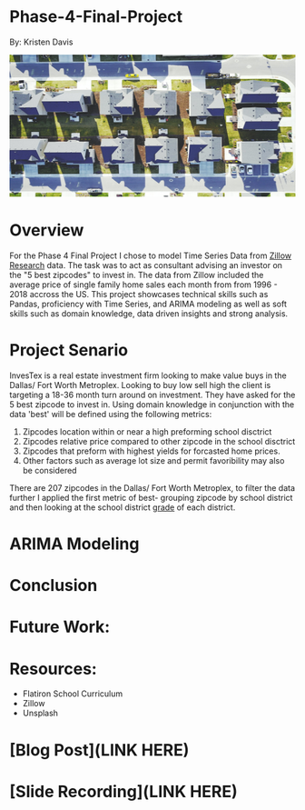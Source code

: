 # Phase-4-Final-Project 
By: Kristen Davis   

<p align="center">
  <img width="600" height="250" src="/Images/photo-1491357492920-d2979986a84e.jpeg">
</p>
 
 [](/Images/photo-1491357492920-d2979986a84e.jpeg)   

# Overview  
For the Phase 4 Final Project I chose to model Time Series Data from [Zillow Research](https://www.zillow.com/research/data/) data. The task was to act as consultant advising an investor on the "5 best zipcodes" to invest in. The data from Zillow included the average price of single family home sales each month from from 1996 - 2018 accross the US. This project showcases technical skills such as Pandas, proficiency with Time Series, and ARIMA modeling as well as soft skills such as domain knowledge, data driven insights and strong analysis. 

# Project Senario 

InvesTex is a real estate investment firm looking to make value buys in the Dallas/ Fort Worth Metroplex. Looking to buy low sell high the client is targeting a  18-36 month turn around on investment. They have asked for the 5 best zipcode to invest in. Using domain knowledge in conjunction with the data 'best' will be defined using the following metrics:  

1. Zipcodes location within or near a high preforming school disctrict 
2. Zipcodes relative price compared to other zipcode in the school disctrict 
3. Zipcodes that preform with highest yields for forcasted home prices. 
4. Other factors such as average lot size and permit favoribility may also be considered  

There are 207 zipcodes in the Dallas/ Fort Worth Metroplex, to filter the data further I applied the first metric of best- grouping zipcode by school district and then looking at the school district [grade](https://www.niche.com/k12/search/best-school-districts/m/dallas-fort-worth-metro-area/) of each district.


# ARIMA Modeling  

# Conclusion   

# Future Work:  

# Resources: 
* Flatiron School Curriculum 
* Zillow 
* Unsplash 

# [Blog Post](LINK HERE)   
# [Slide Recording](LINK HERE)
